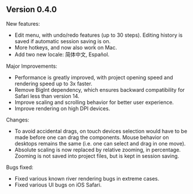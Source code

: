
## Version 0.4.0

New features:
- Edit menu, with undo/redo features (up to 30 steps). Editing history is saved if automatic session saving is on.
- More hotkeys, and now also work on Mac.
- Add two new locale: 简体中文, Español.

Major Improvements:
- Performance is greatly improved, with project opening speed and rendering speed up to 3x faster.
- Remove BigInt dependency, which ensures backward compatibility for Safari less than version 14.
- Improve scaling and scrolling behavior for better user experience.
- Improve rendering on high DPI devices.

Changes:
- To avoid accidental drags, on touch devices selection would have to be made before one can drag the components. Mouse behavior on desktops remains the same (i.e. one can select and drag in one move).
- Absolute scaling is now replaced by relative zooming, in percentage. Zooming is not saved into project files, but is kept in session saving.

Bugs fixed:
- Fixed various known river rendering bugs in extreme cases.
- Fixed various UI bugs on iOS Safari.
